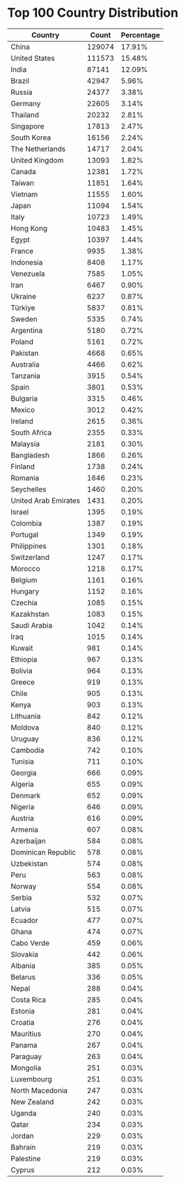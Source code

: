 # Top 100 Country Distribution
| Country | Count | Percentage |
|----|----|----|
| China | 129074 | 17.91% |
| United States | 111573 | 15.48% |
| India | 87141 | 12.09% |
| Brazil | 42947 | 5.96% |
| Russia | 24377 | 3.38% |
| Germany | 22605 | 3.14% |
| Thailand | 20232 | 2.81% |
| Singapore | 17813 | 2.47% |
| South Korea | 16156 | 2.24% |
| The Netherlands | 14717 | 2.04% |
| United Kingdom | 13093 | 1.82% |
| Canada | 12381 | 1.72% |
| Taiwan | 11851 | 1.64% |
| Vietnam | 11555 | 1.60% |
| Japan | 11094 | 1.54% |
| Italy | 10723 | 1.49% |
| Hong Kong | 10483 | 1.45% |
| Egypt | 10397 | 1.44% |
| France | 9935 | 1.38% |
| Indonesia | 8408 | 1.17% |
| Venezuela | 7585 | 1.05% |
| Iran | 6467 | 0.90% |
| Ukraine | 6237 | 0.87% |
| Türkiye | 5837 | 0.81% |
| Sweden | 5335 | 0.74% |
| Argentina | 5180 | 0.72% |
| Poland | 5161 | 0.72% |
| Pakistan | 4668 | 0.65% |
| Australia | 4466 | 0.62% |
| Tanzania | 3915 | 0.54% |
| Spain | 3801 | 0.53% |
| Bulgaria | 3315 | 0.46% |
| Mexico | 3012 | 0.42% |
| Ireland | 2615 | 0.36% |
| South Africa | 2355 | 0.33% |
| Malaysia | 2181 | 0.30% |
| Bangladesh | 1866 | 0.26% |
| Finland | 1738 | 0.24% |
| Romania | 1646 | 0.23% |
| Seychelles | 1460 | 0.20% |
| United Arab Emirates | 1431 | 0.20% |
| Israel | 1395 | 0.19% |
| Colombia | 1387 | 0.19% |
| Portugal | 1349 | 0.19% |
| Philippines | 1301 | 0.18% |
| Switzerland | 1247 | 0.17% |
| Morocco | 1218 | 0.17% |
| Belgium | 1161 | 0.16% |
| Hungary | 1152 | 0.16% |
| Czechia | 1085 | 0.15% |
| Kazakhstan | 1083 | 0.15% |
| Saudi Arabia | 1042 | 0.14% |
| Iraq | 1015 | 0.14% |
| Kuwait | 981 | 0.14% |
| Ethiopia | 967 | 0.13% |
| Bolivia | 964 | 0.13% |
| Greece | 919 | 0.13% |
| Chile | 905 | 0.13% |
| Kenya | 903 | 0.13% |
| Lithuania | 842 | 0.12% |
| Moldova | 840 | 0.12% |
| Uruguay | 836 | 0.12% |
| Cambodia | 742 | 0.10% |
| Tunisia | 711 | 0.10% |
| Georgia | 666 | 0.09% |
| Algeria | 655 | 0.09% |
| Denmark | 652 | 0.09% |
| Nigeria | 646 | 0.09% |
| Austria | 616 | 0.09% |
| Armenia | 607 | 0.08% |
| Azerbaijan | 584 | 0.08% |
| Dominican Republic | 578 | 0.08% |
| Uzbekistan | 574 | 0.08% |
| Peru | 563 | 0.08% |
| Norway | 554 | 0.08% |
| Serbia | 532 | 0.07% |
| Latvia | 515 | 0.07% |
| Ecuador | 477 | 0.07% |
| Ghana | 474 | 0.07% |
| Cabo Verde | 459 | 0.06% |
| Slovakia | 442 | 0.06% |
| Albania | 385 | 0.05% |
| Belarus | 336 | 0.05% |
| Nepal | 288 | 0.04% |
| Costa Rica | 285 | 0.04% |
| Estonia | 281 | 0.04% |
| Croatia | 276 | 0.04% |
| Mauritius | 270 | 0.04% |
| Panama | 267 | 0.04% |
| Paraguay | 263 | 0.04% |
| Mongolia | 251 | 0.03% |
| Luxembourg | 251 | 0.03% |
| North Macedonia | 247 | 0.03% |
| New Zealand | 242 | 0.03% |
| Uganda | 240 | 0.03% |
| Qatar | 234 | 0.03% |
| Jordan | 229 | 0.03% |
| Bahrain | 219 | 0.03% |
| Palestine | 219 | 0.03% |
| Cyprus | 212 | 0.03% |
